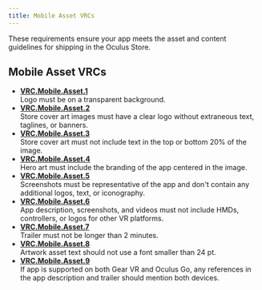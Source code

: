 ```yaml
---
title: Mobile Asset VRCs
---
```

These requirements ensure your app meets the asset and content guidelines for shipping in the Oculus Store.

## Mobile Asset VRCs

* **[VRC.Mobile.Asset.1](/distribute/latest/concepts/vrc-mobile-asset-1/)**  
Logo must be on a transparent background.
* **[VRC.Mobile.Asset.2](/distribute/latest/concepts/vrc-mobile-asset-2/)**  
Store cover art images must have a clear logo without extraneous text, taglines, or banners.
* **[VRC.Mobile.Asset.3](/distribute/latest/concepts/vrc-mobile-asset-3/)**  
Store cover art must not include text in the top or bottom 20% of the image.
* **[VRC.Mobile.Asset.4](/distribute/latest/concepts/vrc-mobile-asset-4/)**  
Hero art must include the branding of the app centered in the image.
* **[VRC.Mobile.Asset.5](/distribute/latest/concepts/vrc-mobile-asset-5/)**  
Screenshots must be representative of the app and don't contain any additional logos, text, or iconography.
* **[VRC.Mobile.Asset.6](/distribute/latest/concepts/vrc-mobile-asset-6/)**  
App description, screenshots, and videos must not include HMDs, controllers, or logos for other VR platforms.
* **[VRC.Mobile.Asset.7](/distribute/latest/concepts/vrc-mobile-asset-7/)**  
Trailer must not be longer than 2 minutes.
* **[VRC.Mobile.Asset.8](/distribute/latest/concepts/vrc-mobile-asset-8/)**  
Artwork asset text should not use a font smaller than 24 pt.
* **[VRC.Mobile.Asset.9](/distribute/latest/concepts/vrc-mobile-asset-9/)**  
If app is supported on both Gear VR and Oculus Go, any references in the app description and trailer should mention both devices.
